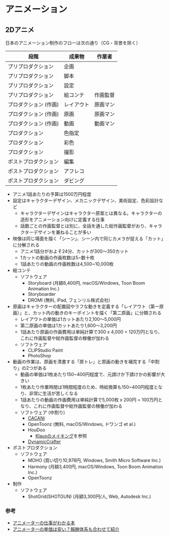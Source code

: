 # アニメーション

## 2Dアニメ

日本のアニメーション制作のフローは次の通り（CG・背景を除く）

| 段階                  | 成果物     | 作業者   |
| --------------------- | ---------- | -------- |
| プリプロダクション    | 企画       |          |
| プリプロダクション    | 脚本       |          |
| プリプロダクション    | 設定       |          |
| プリプロダクション    | 絵コンテ   | 作画監督 |
| プロダクション (作画) | レイアウト | 原画マン |
| プロダクション (作画) | 原画       | 原画マン |
| プロダクション (作画) | 動画       | 動画マン |
| プロダクション        | 色指定     |          |
| プロダクション        | 彩色       |          |
| プロダクション        | 撮影       |          |
| ポストプロダクション  | 編集       |          |
| ポストプロダクション  | アフレコ   |          |
| ポストプロダクション  | ダビング   |          |

- アニメ1話あたりの予算は1500万円程度
- 設定はキャラクターデザイン、メカニックデザイン、美術設定、色彩設計など
  - キャラクターデザインはキャラクター原案とは異なる。キャラクターの造形をアニメーション向けに定義する仕事
  - 話数ごとの作画監督とは別に、全話を通した総作画監督がおり、キャラクターデザインを兼ねることが多い
- 映像は同じ場面を描く「シーン」、シーン内で同じカメラが捉える「カット」に分解される
  - アニメ1話分がおよそ24分、カットが300〜350カット
  - 1カットの動画の作画枚数は5~数十枚
  - 1話あたりの動画の作画枚数は4,500~10,000枚
- 絵コンテ
  - ソフトウェア
    - Storyboard (月額8,400円, macOS/Windows, Toon Boom Animation Inc.)
    - Storyboarder
    - DROMI (無料, iPad, フェンリル株式会社)
- 原画はキャラクターの配置図やラフな動きを定義する「レイアウト（第一原画）」と、カット内の動きのキーポイントを描く「第二原画」に分類される
  - レイアウトの単価は1カットあたり2,100〜5,000円
  - 第二原画の単価は1カットあたり1,600〜3,200円
  - 1話あたり原画の作画費用は単純計算で300 x 4,000 = 120万円となり、これに作画監督や総作画監督の稼働が加わる
  - ソフトウェア
    - CLIPStudio Paint
    - PhotoShop
- 動画の作業は、原画を清書する「原トレ」と原画の動きを補完する「中割り」の2つがある
  - 動画の単価は1枚あたり150~400円程度で、元請けか下請けかの影響が大きい
  - 1枚あたり作業時間は1時間程度のため、時給換算も150~400円程度となり、非常に生活が苦しくなる
  - 1話あたりの動画の作画費用は単純計算で5,000枚 x 200円  = 100万円となり、これに作画監督や総作画監督の稼働が加わる
  - ソフトウェア (中割り)
    - [CACANi](https://cacani.sg/)
    - OpenToonz (無料, macOS/Windows, ドワンゴ et al.)
    - HouDoo
      - [Klausのメイキング](https://always3d.com/making-klaus/)を参照
    - [DynamicCrafter](https://github.com/Doubiiu/DynamiCrafter)
- ポストプロダクション
  - ソフトウェア
    - MOHO (買い切り10,978円, Windows, Smith Micro Software Inc.)
    - Harmony (月額3,400円, macOS/Windows, Toon Boom Animation Inc.)
    - OpenToonz
- 制作
  - ソフトウェア
    - ShotGrid(SHOTGUN) (月額3,300円/人, Web, Autodesk Inc.)

### 参考

- [アニメーターの仕事がわかる本](https://amzn.to/40h6wZa)
- [アニメーターの単価は安い？報酬体系も合わせて紹介](https://creator.levtech.jp/tips/article/195/)
